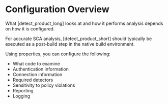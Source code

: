 # Configuration Overview

What [detect_product_long] looks at and how it performs analysis depends on how it is configured.

<note type="note">For accurate SCA analysis, [detect_product_short] should typically be executed as a post-build step in the native build environment.</note>

Using properties, you can configure the following:

* What code to examine
* Authentication information
* Connection information
* Required detectors
* Sensitivity to policy violations
* Reporting
* Logging

